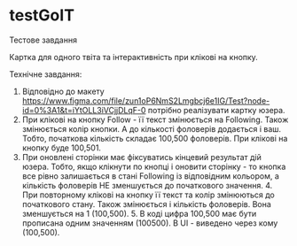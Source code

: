 # testGoIT

Тестове завдання

Картка для одного твіта та інтерактивність при клікові на кнопку.

Технічне завдання:

1. Відповідно до макету https://www.figma.com/file/zun1oP6NmS2Lmgbcj6e1IG/Test?node-id=0%3A1&t=iYtOLL3iVCjjDLqF-0 потрібно реалізувати картку юзера.
2. При клікові на кнопку Follow - її текст змінюється на Following. Також змінюється колір кнопки. А до кількості фоловерів додається і ваш. Тобто, початкова кількість складає 100,500 фоловерів. При клікові на кнопку буде 100,501.
3. При оновлені сторінки має фіксуватись кінцевий результат дій юзера. Тобто, якщо клікнути по кнопці і оновити сторінку - то кнопка все рівно залишається в стані Following із відповідним кольором, а кількість фоловерів НЕ зменшується до початкового значення. 4. При повторному клікові на кнопку її текст та колір змінюються до початкового стану. Також змінюється і кількість фоловерів. Вона зменшується на 1 (100,500). 5. В коді цифра 100,500 має бути прописана одним значенням (100500). В UI - виведено через кому (100,500).
